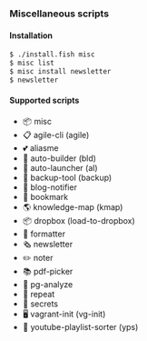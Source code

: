 ### Miscellaneous scripts

#### Installation

```bash
$ ./install.fish misc
$ misc list
$ misc install newsletter
$ newsletter
```

#### Supported scripts

- 📦 misc
- 📋 agile-cli (agile)
- 💕 aliasme
- 👷 auto-builder (bld)
- 🤖 auto-launcher (al)
- 🧰 backup-tool (backup)
- 👀 blog-notifier
- 🔖 bookmark
- 🌎 knowledge-map (kmap)
- 📦 dropbox (load-to-dropbox)
- 🎀 formatter
- 🗞️  newsletter
- ✏️  noter
- 📚 pdf-picker
- 💾 pg-analyze
- 🔁 repeat
- 🔐 secrets
- 🖥️  vagrant-init (vg-init)
- 🎦 youtube-playlist-sorter (yps)
